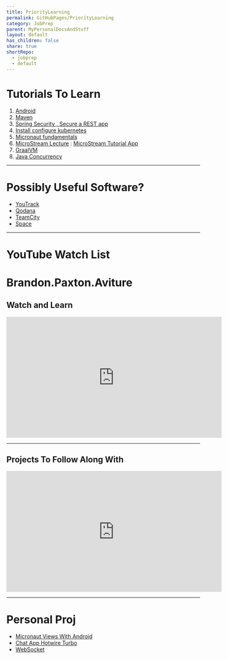 ```yaml
---
title: PriorityLearning
permalink: GitHubPages/PriorityLearning
category: JobPrep
parent: MyPersonalDocsAndStuff
layout: default
has_children: false
share: true
shortRepo:
  - jobprep
  - default            
---
```


# Tutorials To Learn

1. [Android](https://www.linkedin.com/learning/android-development-essential-training-1-your-first-app/your-first-android-app?u=103729738)
2. [Maven](https://www.linkedin.com/learning/introducing-maven/building-java-the-maven-way?contextUrn=urn%3Ali%3AlearningCollection%3A7085095211655163904&u=103729738)
3. [Spring Security , Secure a REST app](https://app.pluralsight.com/library/courses/spring-security-5-securing-rest-services/table-of-contents)
4. [Install configure kubernetes](https://app.pluralsight.com/library/courses/kubernetes-installation-configuration-fundamentals/table-of-contents)
5. [Micronaut fundamentals](https://app.pluralsight.com/library/courses/micronaut-fundamentals/table-of-contents)
6. [MicroStream Lecture](https://www.youtube.com/watch?v=5W6oVj0h6rQ&t=602s) : [MicroStream Tutorial App](https://guides.micronaut.io/latest/micronaut-microstream-persistence-gradle-java.html)
7. [GraalVM](https://www.graal.cloud/gcn/gcn-modules/database/micronaut-data-jdbc-repository/?buildTool=gradle&lang=java)
8. [Java Concurrency](https://www.linkedin.com/learning/java-advanced-concepts-for-high-performance-development/introduction-to-concurrency-in-java?contextUrn=urn%3Ali%3AlearningCollection%3A7085095211655163904&resume=false&u=103729738)

***    

# Possibly Useful Software?

- [YouTrack](https://www.jetbrains.com/youtrack/?source=google&medium=cpc&campaign=10594515075&term=youtrack&content=632524409028&gad=1&gclid=CjwKCAjwt52mBhB5EiwA05YKo75QYHNEw1esfAxcWOo7FnSg05MIV35fiBy0nmlDu71xUGFr1b-b-RoCDHwQAvD_BwE)
- [Qodana](https://www.jetbrains.com/qodana/)
- [TeamCity](https://www.jetbrains.com/teamcity/)
- [Space](https://www.jetbrains.com/space/)

***

# YouTube Watch List

# Brandon.Paxton.Aviture

## Watch and Learn

<iframe width="560" height="315" src="https://www.youtube.com/embed/videoseries?si=alzEVtqKXk2YrnG8&amp;list=PLuwDc-r5PDTizNjLrq7IlT3KCDzZ4q2Ok" title="YouTube video player" frameborder="0" allow="accelerometer; autoplay; clipboard-write; encrypted-media; gyroscope; picture-in-picture; web-share" allowfullscreen></iframe>

***

## Projects To Follow Along With

<iframe width="560" height="315" src="https://www.youtube.com/embed/videoseries?si=AsF69VqVhT-IA7NY&amp;list=PLuwDc-r5PDTgMgkPfnxP4IBNl9MgT0ms9" title="YouTube video player" frameborder="0" allow="accelerometer; autoplay; clipboard-write; encrypted-media; gyroscope; picture-in-picture; web-share" allowfullscreen></iframe>

---

# Personal Proj

- [Micronaut Views With Android](https://guides.micronaut.io/latest/tag-views.html)
- [Chat App Hotwire Turbo](https://guides.micronaut.io/latest/tag-hotwire.html)
- [WebSocket](https://guides.micronaut.io/latest/micronaut-websocket.html)
